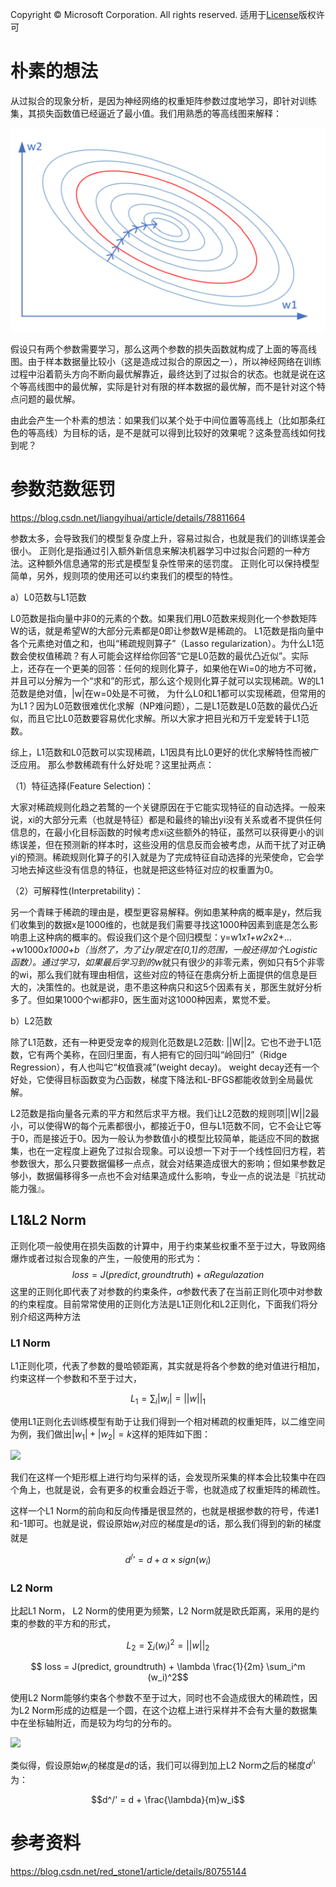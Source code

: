 Copyright © Microsoft Corporation. All rights reserved.
  适用于[License](https://github.com/Microsoft/ai-edu/blob/master/LICENSE.md)版权许可


# 朴素的想法

从过拟合的现象分析，是因为神经网络的权重矩阵参数过度地学习，即针对训练集，其损失函数值已经逼近了最小值。我们用熟悉的等高线图来解释：

<img src=".\Images\16\L1.png">

假设只有两个参数需要学习，那么这两个参数的损失函数就构成了上面的等高线图。由于样本数据量比较小（这是造成过拟合的原因之一），所以神经网络在训练过程中沿着箭头方向不断向最优解靠近，最终达到了过拟合的状态。也就是说在这个等高线图中的最优解，实际是针对有限的样本数据的最优解，而不是针对这个特点问题的最优解。

由此会产生一个朴素的想法：如果我们以某个处于中间位置等高线上（比如那条红色的等高线）为目标的话，是不是就可以得到比较好的效果呢？这条登高线如何找到呢？

# 参数范数惩罚


https://blog.csdn.net/liangyihuai/article/details/78811664


参数太多，会导致我们的模型复杂度上升，容易过拟合，也就是我们的训练误差会很小。 正则化是指通过引入额外新信息来解决机器学习中过拟合问题的一种方法。这种额外信息通常的形式是模型复杂性带来的惩罚度。 正则化可以保持模型简单，另外，规则项的使用还可以约束我们的模型的特性。

a）L0范数与L1范数

L0范数是指向量中非0的元素的个数。如果我们用L0范数来规则化一个参数矩阵W的话，就是希望W的大部分元素都是0即让参数W是稀疏的。
L1范数是指向量中各个元素绝对值之和，也叫“稀疏规则算子”（Lasso regularization）。为什么L1范数会使权值稀疏？有人可能会这样给你回答“它是L0范数的最优凸近似”。实际上，还存在一个更美的回答：任何的规则化算子，如果他在Wi=0的地方不可微，并且可以分解为一个“求和”的形式，那么这个规则化算子就可以实现稀疏。W的L1范数是绝对值，|w|在w=0处是不可微，
为什么L0和L1都可以实现稀疏，但常用的为L1？因为L0范数很难优化求解（NP难问题），二是L1范数是L0范数的最优凸近似，而且它比L0范数要容易优化求解。所以大家才把目光和万千宠爱转于L1范数。

综上，L1范数和L0范数可以实现稀疏，L1因具有比L0更好的优化求解特性而被广泛应用。
那么参数稀疏有什么好处呢？这里扯两点：

（1）特征选择(Feature Selection)：

大家对稀疏规则化趋之若鹜的一个关键原因在于它能实现特征的自动选择。一般来说，xi的大部分元素（也就是特征）都是和最终的输出yi没有关系或者不提供任何信息的，在最小化目标函数的时候考虑xi这些额外的特征，虽然可以获得更小的训练误差，但在预测新的样本时，这些没用的信息反而会被考虑，从而干扰了对正确yi的预测。稀疏规则化算子的引入就是为了完成特征自动选择的光荣使命，它会学习地去掉这些没有信息的特征，也就是把这些特征对应的权重置为0。

（2）可解释性(Interpretability)：

另一个青睐于稀疏的理由是，模型更容易解释。例如患某种病的概率是y，然后我们收集到的数据x是1000维的，也就是我们需要寻找这1000种因素到底是怎么影响患上这种病的概率的。假设我们这个是个回归模型：y=w1*x1+w2*x2+…+w1000*x1000+b（当然了，为了让y限定在[0,1]的范围，一般还得加个Logistic函数）。通过学习，如果最后学习到的w*就只有很少的非零元素，例如只有5个非零的wi，那么我们就有理由相信，这些对应的特征在患病分析上面提供的信息是巨大的，决策性的。也就是说，患不患这种病只和这5个因素有关，那医生就好分析多了。但如果1000个wi都非0，医生面对这1000种因素，累觉不爱。

b）L2范数

除了L1范数，还有一种更受宠幸的规则化范数是L2范数: ||W||2。它也不逊于L1范数，它有两个美称，在回归里面，有人把有它的回归叫“岭回归”（Ridge Regression），有人也叫它“权值衰减”(weight decay)。 weight decay还有一个好处，它使得目标函数变为凸函数，梯度下降法和L-BFGS都能收敛到全局最优解。

L2范数是指向量各元素的平方和然后求平方根。我们让L2范数的规则项||W||2最小，可以使得W的每个元素都很小，都接近于0，但与L1范数不同，它不会让它等于0，而是接近于0。因为一般认为参数值小的模型比较简单，能适应不同的数据集，也在一定程度上避免了过拟合现象。可以设想一下对于一个线性回归方程，若参数很大，那么只要数据偏移一点点，就会对结果造成很大的影响；但如果参数足够小，数据偏移得多一点也不会对结果造成什么影响，专业一点的说法是『抗扰动能力强』。

## L1&L2 Norm

正则化项一般使用在损失函数的计算中，用于约束某些权重不至于过大，导致网络爆炸或者过拟合现象的产生，一般使用的形式为：
$$ loss = J(predict, groundtruth) + \alpha Regulazation$$
这里的正则化即代表了对参数的约束条件，$\alpha$参数代表了在当前正则化项中对参数的约束程度。目前常常使用的正则化方法是L1正则化和L2正则化，下面我们将分别介绍这两种方法

### L1 Norm

L1正则化项，代表了参数的曼哈顿距离，其实就是将各个参数的绝对值进行相加，约束这样一个参数和不至于过大，

$$ L_1 = \sum_i|w_i| = ||w||_1$$

使用L1正则化去训练模型有助于让我们得到一个相对稀疏的权重矩阵，以二维空间为例，我们做出$|w_1| + |w_2| = k$这样的矩阵如下图：

<img src=".\Images\16\3.png">


我们在这样一个矩形框上进行均匀采样的话，会发现所采集的样本会比较集中在四个角上，也就是说，会有更多的权重会趋近于零，也就造成了权重矩阵的稀疏性。

这样一个L1 Norm的前向和反向传播是很显然的，也就是根据参数的符号，传递1和-1即可。也就是说，假设原始$w_i$对应的梯度是$d$的话，那么我们得到的新的梯度就是

$$d^/' = d + \alpha \times sign(w_i)$$

### L2 Norm

比起L1 Norm， L2 Norm的使用更为频繁，L2 Norm就是欧氏距离，采用的是约束的参数的平方和的形式，

$$ L_2 = \sum_i (w_i)^2 = ||w||_2$$

$$ loss = J(predict, groundtruth) + \lambda \frac{1}{2m} \sum_i^m (w_i)^2$$

使用L2 Norm能够约束各个参数不至于过大，同时也不会造成很大的稀疏性，因为L2 Norm形成的边框是一个圆，在这个边框上进行采样并不会有大量的数据集中在坐标轴附近，而是较为均匀的分布的。

<img src=".\Images\16\4.png">


类似得，假设原始$w_i$的梯度是$d$的话，我们可以得到加上L2 Norm之后的梯度$d^/'$为：

$$d^/' = d + \frac{\lambda}{m}w_i$$

# 参考资料

https://blog.csdn.net/red_stone1/article/details/80755144